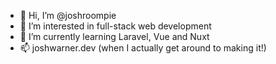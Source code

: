 - 👋 Hi, I’m @joshroompie
- 👀 I’m interested in full-stack web development
- 🌱 I’m currently learning Laravel, Vue and Nuxt
- 📫 joshwarner.dev (when I actually get around to making it!)

<!---
joshroompie/joshroompie is a ✨ special ✨ repository because its `README.md` (this file) appears on your GitHub profile.
You can click the Preview link to take a look at your changes.
--->
